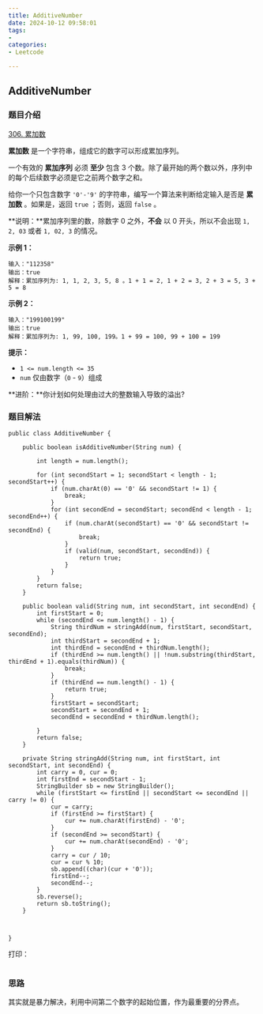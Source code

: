 ```yaml
---
title: AdditiveNumber
date: 2024-10-12 09:58:01
tags:
- 
categories:
- Leetcode 

---
```




## AdditiveNumber

### 题目介绍

[306. 累加数](https://leetcode.cn/problems/additive-number/description/)

**累加数** 是一个字符串，组成它的数字可以形成累加序列。

一个有效的 **累加序列** 必须 **至少** 包含 3 个数。除了最开始的两个数以外，序列中的每个后续数字必须是它之前两个数字之和。

给你一个只包含数字 `'0'-'9'` 的字符串，编写一个算法来判断给定输入是否是 **累加数** 。如果是，返回 `true` ；否则，返回 `false` 。

**说明：**累加序列里的数，除数字 0 之外，**不会** 以 0 开头，所以不会出现 `1, 2, 03` 或者 `1, 02, 3` 的情况。

 

**示例 1：**

```
输入："112358"
输出：true 
解释：累加序列为: 1, 1, 2, 3, 5, 8 。1 + 1 = 2, 1 + 2 = 3, 2 + 3 = 5, 3 + 5 = 8
```

**示例 2：**

```
输入："199100199"
输出：true 
解释：累加序列为: 1, 99, 100, 199。1 + 99 = 100, 99 + 100 = 199
```

 

**提示：**

- `1 <= num.length <= 35`
- `num` 仅由数字（`0` - `9`）组成

 

**进阶：**你计划如何处理由过大的整数输入导致的溢出?



### 题目解法

```
public class AdditiveNumber {

    public boolean isAdditiveNumber(String num) {

        int length = num.length();

        for (int secondStart = 1; secondStart < length - 1; secondStart++) {
            if (num.charAt(0) == '0' && secondStart != 1) {
                break;
            }
            for (int secondEnd = secondStart; secondEnd < length - 1; secondEnd++) {
                if (num.charAt(secondStart) == '0' && secondStart != secondEnd) {
                    break;
                }
                if (valid(num, secondStart, secondEnd)) {
                    return true;
                }
            }
        }
        return false;
    }

    public boolean valid(String num, int secondStart, int secondEnd) {
        int firstStart = 0;
        while (secondEnd <= num.length() - 1) {
            String thirdNum = stringAdd(num, firstStart, secondStart, secondEnd);
            int thirdStart = secondEnd + 1;
            int thirdEnd = secondEnd + thirdNum.length();
            if (thirdEnd >= num.length() || !num.substring(thirdStart, thirdEnd + 1).equals(thirdNum)) {
                break;
            }
            if (thirdEnd == num.length() - 1) {
                return true;
            }
            firstStart = secondStart;
            secondStart = secondEnd + 1;
            secondEnd = secondEnd + thirdNum.length();

        }
        return false;
    }

    private String stringAdd(String num, int firstStart, int secondStart, int secondEnd) {
        int carry = 0, cur = 0;
        int firstEnd = secondStart - 1;
        StringBuilder sb = new StringBuilder();
        while (firstStart <= firstEnd || secondStart <= secondEnd || carry != 0) {
            cur = carry;
            if (firstEnd >= firstStart) {
                cur += num.charAt(firstEnd) - '0';
            }
            if (secondEnd >= secondStart) {
                cur += num.charAt(secondEnd) - '0';
            }
            carry = cur / 10;
            cur = cur % 10;
            sb.append((char)(cur + '0'));
            firstEnd--;
            secondEnd--;
        }
        sb.reverse();
        return sb.toString();
    }



}
```

打印：

```

```



### 思路

其实就是暴力解决，利用中间第二个数字的起始位置，作为最重要的分界点。

​	
